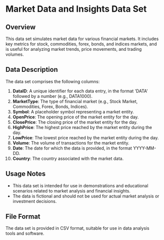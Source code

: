 
# Market Data and Insights Data Set

## Overview
This data set simulates market data for various financial markets. It includes key metrics for stock, commodities, forex, bonds, and indices markets, and is useful for analyzing market trends, price movements, and trading volumes.

## Data Description
The data set comprises the following columns:

1. **DataID**: A unique identifier for each data entry, in the format 'DATA' followed by a number (e.g., DATA1000).
2. **MarketType**: The type of financial market (e.g., Stock Market, Commodities, Forex, Bonds, Indices).
3. **Symbol**: A placeholder symbol representing a market entity.
4. **OpenPrice**: The opening price of the market entity for the day.
5. **ClosePrice**: The closing price of the market entity for the day.
6. **HighPrice**: The highest price reached by the market entity during the day.
7. **LowPrice**: The lowest price reached by the market entity during the day.
8. **Volume**: The volume of transactions for the market entity.
9. **Date**: The date for which the data is provided, in the format YYYY-MM-DD.
10. **Country**: The country associated with the market data.

## Usage Notes
- This data set is intended for use in demonstrations and educational scenarios related to market analysis and financial insights.
- The data is fictional and should not be used for actual market analysis or investment decisions.

## File Format
The data set is provided in CSV format, suitable for use in data analysis tools and software.
